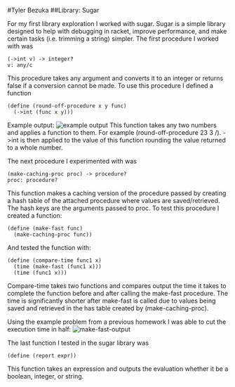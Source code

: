 #Tyler Bezuka
##Library: Sugar

For my first library exploration I worked with sugar. Sugar is a simple library designed to help with debugging in racket,
improve performance, and make certain tasks (i.e. trimming a string) simpler. The first procedure I worked with was
```
(->int v) -> integer?
v: any/c
```
This procedure takes any argument and converts it to an integer or returns false if a conversion cannot be made. To use this
procedure I defined a function
``` 
(define (round-off-procedure x y func)
  (->int (func x y)))
```
Example output:
![example output](https://github.com/tylerbezuka/FP1/blob/patch-1/fp1-ex.png)
This function takes any two numbers and applies a function to them. For example (round-off-procedure 23 3 /). ->int is then
applied to the value of this function rounding the value returned to a whole number. 

The next procedure I experimented with was 
```
(make-caching-proc proc) -> procedure?
proc: procedure?
```
This function makes a caching version of the procedure passed by creating a hash table of the attached procedure where
values are saved/retrieved. The hash keys are the arguments passed to proc. To test this procedure I created a function:
```
(define (make-fast func)
  (make-caching-proc func))
```
And tested the function with: 
```
(define (compare-time func1 x)
  (time (make-fast (func1 x)))
  (time (func1 x)))
```
Compare-time takes two functions and compares output the time it takes to complete the function before and after calling the make-fast procedure. The time is significantly shorter after make-fast is called due to values being saved and retrieved in the has table created by (make-caching-proc). 

Using the example problem from a previous homework I was able to cut the execution time in half: 
![make-fast-output](https://github.com/tylerbezuka/FP1/blob/patch-1/make-fast.png)

The last function I tested in the sugar library was
```
(define (report expr))
```
This function takes an expression and outputs the evaluation whether it be a boolean, integer, or string. 
